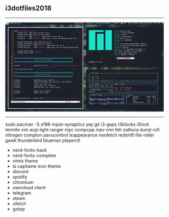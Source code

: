 ## i3dotfiles2018
***

![img](screenshot.png)

***

sudo pacman -S xf86-input-synaptics yay git i3-gaps i3blocks i3lock termite vim acpi light ranger mpc ncmpcpp mpv nnn feh zathura dunst rofi nitrogen compton pavucontrol lxappearance neofetch redshift file-roller gawk thunderbird blueman playerctl


+ nerd-fonts-hack
+ nerd-fonts-complete
+ vimix theme
+ la capitaine icon theme
+ discord 
+ spotify
+ chromium
+ owncloud client
+ telegram
+ steam
+ ufetch
+ gotop